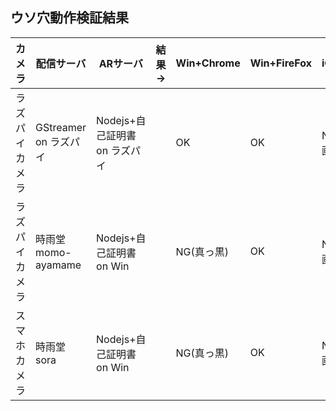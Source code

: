 ## ウソ穴動作検証結果

|カメラ|配信サーバ|ARサーバ|結果→|Win+Chrome|Win+FireFox|iOS+Safari|
|-------------|--------------------|-----|-----|----------|-----------|----------|
|ラズパイカメラ|GStreamer on ラズパイ|Nodejs+自己証明書 on ラズパイ||OK|OK|NG(静止画)|
|ラズパイカメラ|時雨堂 momo-ayamame|Nodejs+自己証明書 on Win||NG(真っ黒)|OK|NG(静止画)|
|スマホカメラ|時雨堂 sora|Nodejs+自己証明書 on Win||NG(真っ黒)|OK|NG(静止画)|

